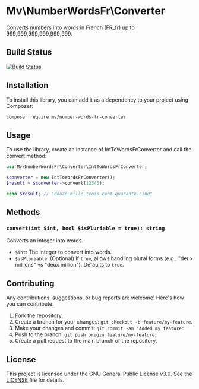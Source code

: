 # Mv\NumberWordsFr\Converter

Converts numbers into words in French (FR_fr) up to 999,999,999,999,999,999.

## Build Status

[![Build Status](https://app.travis-ci.com/phpmike/MvNumberWordsFrConverter.svg?branch=1.0)](https://app.travis-ci.com/phpmike/MvNumberWordsFrConverter)


## Installation

To install this library, you can add it as a dependency to your project using Composer:

```bash
composer require mv/number-words-fr-converter
```

## Usage

To use the library, create an instance of IntToWordsFrConverter and call the convert method:

```php
use Mv\NumberWordsFr\Converter\IntToWordsFrConverter;

$converter = new IntToWordsFrConverter();
$result = $converter->convert(12345);

echo $result; // "douze mille trois cent quarante-cinq"
```

## Methods

### `convert(int $int, bool $isPluriable = true): string`

Converts an integer into words.

- `$int`: The integer to convert into words.
- `$isPluriable`: (Optional) If `true`, allows handling plural forms (e.g., "deux millions" vs "deux million"). Defaults to `true`.

## Contributing

Any contributions, suggestions, or bug reports are welcome! Here's how you can contribute:

1. Fork the repository.
2. Create a branch for your changes: `git checkout -b feature/my-feature`.
3. Make your changes and commit: `git commit -am 'Added my feature'`.
4. Push to the branch: `git push origin feature/my-feature`.
5. Create a pull request to the main branch of the repository.

## License

This project is licensed under the GNU General Public License v3.0. See the [LICENSE](LICENSE) file for details.


